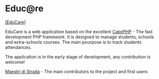 Educ@re
=======

[[EduCare]](http://www.cakephp.org)

EduCare is a web application based on the excellent [CakePHP](http://www.cakephp.org) - The fast development PHP framework.
It is designed to manage students, schools and extra-schools courses. The main pourpose is to track students attendances.

The application is in the early stage of development, any contribution is welcome!

[Maestri di Strada](http://www.maestridistrada.org/) - The main contributors to the project and first users

